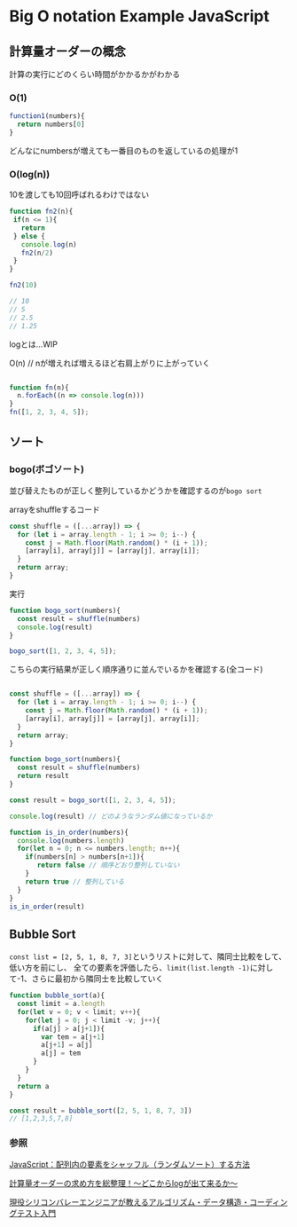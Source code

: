 # Big O notation Example JavaScript

## 計算量オーダーの概念

計算の実行にどのくらい時間がかかるかがわかる

### O(1)

```js
function1(numbers){
  return numbers[0]
}
```

どんなにnumbersが増えても一番目のものを返しているの処理が1

### O(log(n))

10を渡しても10回呼ばれるわけではない

```js
function fn2(n){
 if(n <= 1){
   return
 } else {
   console.log(n)
   fn2(n/2)
 }
}

fn2(10)

// 10
// 5
// 2.5
// 1.25
```

logとは...WIP


O(n) // nが増えれば増えるほど右肩上がりに上がっていく

```js

function fn(n){
  n.forEach((n => console.log(n)))
}
fn([1, 2, 3, 4, 5]);
```

## ソート

### bogo(ボゴソート)

並び替えたものが正しく整列しているかどうかを確認するのが`bogo sort`

arrayをshuffleするコード

```js
const shuffle = ([...array]) => {
  for (let i = array.length - 1; i >= 0; i--) {
    const j = Math.floor(Math.random() * (i + 1));
    [array[i], array[j]] = [array[j], array[i]];
  }
  return array;
}
```

実行

```js
function bogo_sort(numbers){
  const result = shuffle(numbers)
  console.log(result)
}

bogo_sort([1, 2, 3, 4, 5]);
```

こちらの実行結果が正しく順序通りに並んでいるかを確認する(全コード)

```js

const shuffle = ([...array]) => {
  for (let i = array.length - 1; i >= 0; i--) {
    const j = Math.floor(Math.random() * (i + 1));
    [array[i], array[j]] = [array[j], array[i]];
  }
  return array;
}

function bogo_sort(numbers){
  const result = shuffle(numbers)
  return result
}

const result = bogo_sort([1, 2, 3, 4, 5]);

console.log(result) // どのようなランダム値になっているか

function is_in_order(numbers){
  console.log(numbers.length)
  for(let n = 0; n <= numbers.length; n++){
    if(numbers[n] > numbers[n+1]){
       return false // 順序どおり整列していない
    }
    return true // 整列している
  }
}
is_in_order(result)
```

## Bubble Sort

`const list = [2, 5, 1, 8, 7, 3]`というリストに対して、隣同士比較をして、低い方を前にし、
全ての要素を評価したら、`limit(list.length -1)`に対して-1、さらに最初から隣同士を比較していく


```js
function bubble_sort(a){
  const limit = a.length
  for(let v = 0; v < limit; v++){
    for(let j = 0; j < limit -v; j++){
      if(a[j] > a[j+1]){
        var tem = a[j+1]
        a[j+1] = a[j]
        a[j] = tem
      }
    }
  }
  return a
}

const result = bubble_sort([2, 5, 1, 8, 7, 3])
// [1,2,3,5,7,8]
```


### 参照

[JavaScript：配列内の要素をシャッフル（ランダムソート）する方法](https://www.nxworld.net/tips/js-array-shuffle.html)

[計算量オーダーの求め方を総整理！〜どこからlogが出て来るか〜](https://qiita.com/drken/items/872ebc3a2b5caaa4a0d0)

[現役シリコンバレーエンジニアが教えるアルゴリズム・データ構造・コーディングテスト入門](https://www.udemy.com/course/python-algo/)
